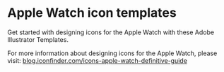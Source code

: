 # Apple Watch icon templates
Get started with designing icons for the Apple Watch with these Adobe Illustrator Templates.

For more information about designing icons for the Apple Watch, please visit: [blog.iconfinder.com/icons-apple-watch-definitive-guide](http://blog.iconfinder.com/icons-apple-watch-definitive-guide)

